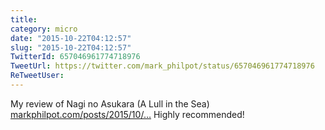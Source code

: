 ```yaml
---
title: 
category: micro
date: "2015-10-22T04:12:57"
slug: "2015-10-22T04:12:57"
TwitterId: 657046961774718976
TweetUrl: https://twitter.com/mark_philpot/status/657046961774718976
ReTweetUser: 
---
```


My review of Nagi no Asukara (A Lull in the Sea) [markphilpot.com/posts/2015/10/…](http://markphilpot.com/posts/2015/10/21/review_nagi_no_asukara/) Highly recommended!